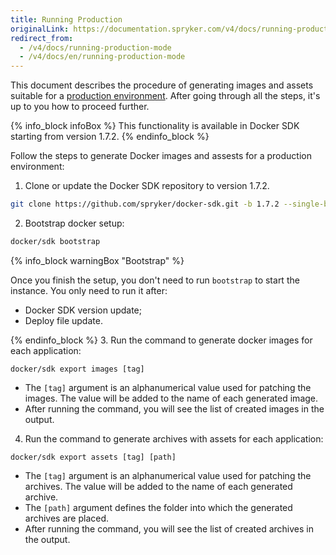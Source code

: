```yaml
---
title: Running Production
originalLink: https://documentation.spryker.com/v4/docs/running-production-mode
redirect_from:
  - /v4/docs/running-production-mode
  - /v4/docs/en/running-production-mode
---
```


This document describes the procedure of generating images and assets suitable for a [production environment](https://documentation.spryker.com/v4/docs/installation-modes#running-production). After going through all the steps, it's up to you how to proceed further.

{% info_block infoBox %}
This functionality is available in Docker SDK starting from version 1.7.2.
{% endinfo_block %}

Follow the steps to generate Docker images and assests for a production environment:

1. Clone or update the Docker SDK repository to version 1.7.2. 

```bash
git clone https://github.com/spryker/docker-sdk.git -b 1.7.2 --single-branch docker
```

2. Bootstrap docker setup:

```bash
docker/sdk bootstrap
```
{% info_block warningBox "Bootstrap" %}

Once you finish the setup, you don't need to run `bootstrap` to start the instance. You only need to run it after:
* Docker SDK version update;
* Deploy file update.

{% endinfo_block %}
3. Run the command to generate docker images for each application:

```
docker/sdk export images [tag]
```

* The `[tag]` argument is an alphanumerical value used for patching the images. The value will be added to the name of each generated image.
* After running the command, you will see the list of created images in the output.

4. Run the command to generate archives with assets for each application:

```
docker/sdk export assets [tag] [path]
```

* The `[tag]` argument is an alphanumerical value used for patching the archives. The value will be added to the name of each generated archive.
* The `[path]` argument defines the folder into which the generated archives are placed.
* After running the command, you will see the list of created archives in the output.
